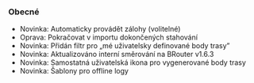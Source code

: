 ### Obecné
- Novinka: Automaticky provádět zálohy (volitelné)
- Oprava: Pokračovat v importu dokončených stahování
- Novinka: Přidán filtr pro „mé uživatelsky definované body trasy”
- Novinka: Aktualizováno interní směrování na BRouter v1.6.3
- Novinka: Samostatná uživatelská ikona pro vygenerované body trasy
- Novinka: Šablony pro offline logy
